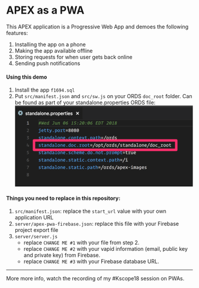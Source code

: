 # APEX as a PWA

This APEX application is a Progressive Web App and demoes the following features:
1. Installing the app on a phone
2. Making the app available offline
3. Storing requests for when user gets back online
4. Sending push notifications

#### Using this demo

1. Install the app `f1694.sql`
2. Put `src/manifest.json` and `src/sw.js` on your ORDS `doc_root` folder. Can be found as part of your standalone.properties ORDS file: ![banner](/doc/doc_root.png)

#### Things you need to replace in this repository:
1. `src/manifest.json`: replace the `start_url` value with your own application URL
2. `server/apex-pwa-firebase.json`: replace this file with your Firebase project export file
3. `server/server.js`
	- replace `CHANGE ME #1` with your file from step 2.
	- replace `CHANGE ME #2` with your vapid information (email, public key and private key) from Firebase.
	- replace `CHANGE ME #3` with your Firebase database URL.

---

More more info, watch the recording of my #Kscope18 session on PWAs.
